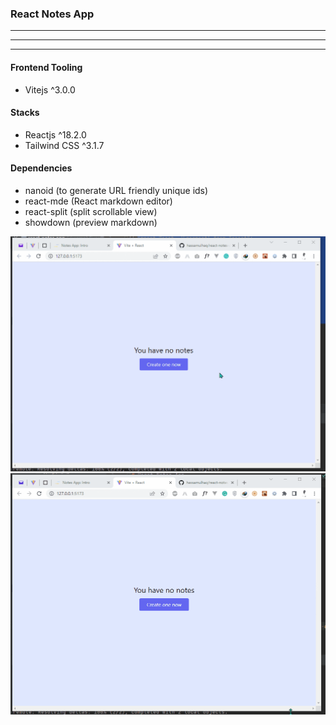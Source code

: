 ### React Notes App
___
___
___



#### Frontend Tooling
- Vitejs ^3.0.0

#### Stacks
- Reactjs ^18.2.0
- Tailwind CSS ^3.1.7

#### Dependencies
- nanoid      (to generate URL friendly unique ids)
- react-mde   (React markdown editor)
- react-split (split scrollable view)
- showdown    (preview markdown)


![](public/images/react-note-app__preview01.gif)
![](public/images/react-note-app__preview02.gif)